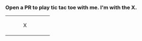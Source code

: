### Open a PR to play tic tac toe with me. I'm with the X.

|  |  |  |  |  |  |  |  |
| ------------- | ------------- | ------------- | ------------- | ------------- | ------------- | ------------- | ------------- |
|  |  |  |  |  |  |  |  |
|  |  |  |  |  |  |  |  |
|  |  |  |  |  |  |  |  |
|  |  |  | X |  |  |  |  |
|  |  |  |  |  |  |  |  |
|  |  |  |  |  |  |  |  |
|  |  |  |  |  |  |  |  |
